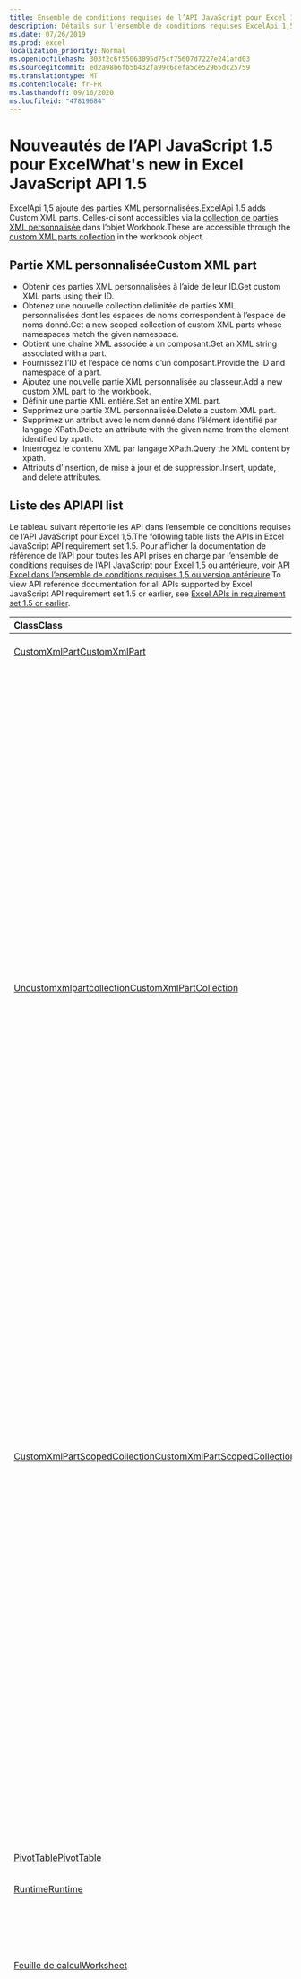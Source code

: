 ```yaml
---
title: Ensemble de conditions requises de l’API JavaScript pour Excel 1,5
description: Détails sur l’ensemble de conditions requises ExcelApi 1,5.
ms.date: 07/26/2019
ms.prod: excel
localization_priority: Normal
ms.openlocfilehash: 303f2c6f55063095d75cf75607d7227e241afd03
ms.sourcegitcommit: ed2a98b6fb5b432fa99c6cefa5ce52965dc25759
ms.translationtype: MT
ms.contentlocale: fr-FR
ms.lasthandoff: 09/16/2020
ms.locfileid: "47819684"
---
```

# <a name="whats-new-in-excel-javascript-api-15"></a><span data-ttu-id="a20e1-103">Nouveautés de l’API JavaScript 1.5 pour Excel</span><span class="sxs-lookup"><span data-stu-id="a20e1-103">What's new in Excel JavaScript API 1.5</span></span>

<span data-ttu-id="a20e1-104">ExcelApi 1,5 ajoute des parties XML personnalisées.</span><span class="sxs-lookup"><span data-stu-id="a20e1-104">ExcelApi 1.5 adds Custom XML parts.</span></span> <span data-ttu-id="a20e1-105">Celles-ci sont accessibles via la [collection de parties XML personnalisée](/javascript/api/excel/excel.workbook#customxmlparts) dans l’objet Workbook.</span><span class="sxs-lookup"><span data-stu-id="a20e1-105">These are accessible through the [custom XML parts collection](/javascript/api/excel/excel.workbook#customxmlparts) in the workbook object.</span></span>

## <a name="custom-xml-part"></a><span data-ttu-id="a20e1-106">Partie XML personnalisée</span><span class="sxs-lookup"><span data-stu-id="a20e1-106">Custom XML part</span></span>

* <span data-ttu-id="a20e1-107">Obtenir des parties XML personnalisées à l’aide de leur ID.</span><span class="sxs-lookup"><span data-stu-id="a20e1-107">Get custom XML parts using their ID.</span></span>
* <span data-ttu-id="a20e1-108">Obtenez une nouvelle collection délimitée de parties XML personnalisées dont les espaces de noms correspondent à l’espace de noms donné.</span><span class="sxs-lookup"><span data-stu-id="a20e1-108">Get a new scoped collection of custom XML parts whose namespaces match the given namespace.</span></span>
* <span data-ttu-id="a20e1-109">Obtient une chaîne XML associée à un composant.</span><span class="sxs-lookup"><span data-stu-id="a20e1-109">Get an XML string associated with a part.</span></span>
* <span data-ttu-id="a20e1-110">Fournissez l’ID et l’espace de noms d’un composant.</span><span class="sxs-lookup"><span data-stu-id="a20e1-110">Provide the ID and namespace of a part.</span></span>
* <span data-ttu-id="a20e1-111">Ajoutez une nouvelle partie XML personnalisée au classeur.</span><span class="sxs-lookup"><span data-stu-id="a20e1-111">Add a new custom XML part to the workbook.</span></span>
* <span data-ttu-id="a20e1-112">Définir une partie XML entière.</span><span class="sxs-lookup"><span data-stu-id="a20e1-112">Set an entire XML part.</span></span>
* <span data-ttu-id="a20e1-113">Supprimez une partie XML personnalisée.</span><span class="sxs-lookup"><span data-stu-id="a20e1-113">Delete a custom XML part.</span></span>
* <span data-ttu-id="a20e1-114">Supprimez un attribut avec le nom donné dans l’élément identifié par langage XPath.</span><span class="sxs-lookup"><span data-stu-id="a20e1-114">Delete an attribute with the given name from the element identified by xpath.</span></span>
* <span data-ttu-id="a20e1-115">Interrogez le contenu XML par langage XPath.</span><span class="sxs-lookup"><span data-stu-id="a20e1-115">Query the XML content by xpath.</span></span>
* <span data-ttu-id="a20e1-116">Attributs d’insertion, de mise à jour et de suppression.</span><span class="sxs-lookup"><span data-stu-id="a20e1-116">Insert, update, and delete attributes.</span></span>

## <a name="api-list"></a><span data-ttu-id="a20e1-117">Liste des API</span><span class="sxs-lookup"><span data-stu-id="a20e1-117">API list</span></span>

<span data-ttu-id="a20e1-118">Le tableau suivant répertorie les API dans l’ensemble de conditions requises de l’API JavaScript pour Excel 1,5.</span><span class="sxs-lookup"><span data-stu-id="a20e1-118">The following table lists the APIs in Excel JavaScript API requirement set 1.5.</span></span> <span data-ttu-id="a20e1-119">Pour afficher la documentation de référence de l’API pour toutes les API prises en charge par l’ensemble de conditions requises de l’API JavaScript pour Excel 1,5 ou antérieure, voir [API Excel dans l’ensemble de conditions requises 1,5 ou version antérieure](/javascript/api/excel?view=excel-js-1.5&preserve-view=true).</span><span class="sxs-lookup"><span data-stu-id="a20e1-119">To view API reference documentation for all APIs supported by Excel JavaScript API requirement set 1.5 or earlier, see [Excel APIs in requirement set 1.5 or earlier](/javascript/api/excel?view=excel-js-1.5&preserve-view=true).</span></span>

| <span data-ttu-id="a20e1-120">Class</span><span class="sxs-lookup"><span data-stu-id="a20e1-120">Class</span></span> | <span data-ttu-id="a20e1-121">Champs</span><span class="sxs-lookup"><span data-stu-id="a20e1-121">Fields</span></span> | <span data-ttu-id="a20e1-122">Description</span><span class="sxs-lookup"><span data-stu-id="a20e1-122">Description</span></span> |
|:---|:---|:---|
|[<span data-ttu-id="a20e1-123">CustomXmlPart</span><span class="sxs-lookup"><span data-stu-id="a20e1-123">CustomXmlPart</span></span>](/javascript/api/excel/excel.customxmlpart)|[<span data-ttu-id="a20e1-124">delete()</span><span class="sxs-lookup"><span data-stu-id="a20e1-124">delete()</span></span>](/javascript/api/excel/excel.customxmlpart#delete--)|<span data-ttu-id="a20e1-125">Supprime la partie XML personnalisée.</span><span class="sxs-lookup"><span data-stu-id="a20e1-125">Deletes the custom XML part.</span></span>|
||[<span data-ttu-id="a20e1-126">getXml ()</span><span class="sxs-lookup"><span data-stu-id="a20e1-126">getXml()</span></span>](/javascript/api/excel/excel.customxmlpart#getxml--)|<span data-ttu-id="a20e1-127">Obtient l’intégralité du contenu XML de la partie XML personnalisée.</span><span class="sxs-lookup"><span data-stu-id="a20e1-127">Gets the custom XML part's full XML content.</span></span>|
||[<span data-ttu-id="a20e1-128">id</span><span class="sxs-lookup"><span data-stu-id="a20e1-128">id</span></span>](/javascript/api/excel/excel.customxmlpart#id)|<span data-ttu-id="a20e1-129">ID de la partie XML personnalisée.</span><span class="sxs-lookup"><span data-stu-id="a20e1-129">The custom XML part's ID.</span></span> <span data-ttu-id="a20e1-130">En lecture seule.</span><span class="sxs-lookup"><span data-stu-id="a20e1-130">Read-only.</span></span>|
||[<span data-ttu-id="a20e1-131">URI</span><span class="sxs-lookup"><span data-stu-id="a20e1-131">namespaceUri</span></span>](/javascript/api/excel/excel.customxmlpart#namespaceuri)|<span data-ttu-id="a20e1-132">URI de l’espace de noms de la partie XML personnalisée.</span><span class="sxs-lookup"><span data-stu-id="a20e1-132">The custom XML part's namespace URI.</span></span> <span data-ttu-id="a20e1-133">En lecture seule.</span><span class="sxs-lookup"><span data-stu-id="a20e1-133">Read-only.</span></span>|
||[<span data-ttu-id="a20e1-134">setXml (XML : chaîne)</span><span class="sxs-lookup"><span data-stu-id="a20e1-134">setXml(xml: string)</span></span>](/javascript/api/excel/excel.customxmlpart#setxml-xml-)|<span data-ttu-id="a20e1-135">Définit l’intégralité du contenu XML de la partie XML personnalisée.</span><span class="sxs-lookup"><span data-stu-id="a20e1-135">Sets the custom XML part's full XML content.</span></span>|
|[<span data-ttu-id="a20e1-136">Uncustomxmlpartcollection</span><span class="sxs-lookup"><span data-stu-id="a20e1-136">CustomXmlPartCollection</span></span>](/javascript/api/excel/excel.customxmlpartcollection)|[<span data-ttu-id="a20e1-137">Add (XML : String)</span><span class="sxs-lookup"><span data-stu-id="a20e1-137">add(xml: string)</span></span>](/javascript/api/excel/excel.customxmlpartcollection#add-xml-)|<span data-ttu-id="a20e1-138">Ajoute une nouvelle partie XML personnalisée au classeur.</span><span class="sxs-lookup"><span data-stu-id="a20e1-138">Adds a new custom XML part to the workbook.</span></span>|
||[<span data-ttu-id="a20e1-139">getByNamespace (namespaceUri : String)</span><span class="sxs-lookup"><span data-stu-id="a20e1-139">getByNamespace(namespaceUri: string)</span></span>](/javascript/api/excel/excel.customxmlpartcollection#getbynamespace-namespaceuri-)|<span data-ttu-id="a20e1-140">Obtient une nouvelle collection limitée de parties XML personnalisées dont les espaces de noms correspondent à l’espace de noms donné.</span><span class="sxs-lookup"><span data-stu-id="a20e1-140">Gets a new scoped collection of custom XML parts whose namespaces match the given namespace.</span></span>|
||[<span data-ttu-id="a20e1-141">getCount()</span><span class="sxs-lookup"><span data-stu-id="a20e1-141">getCount()</span></span>](/javascript/api/excel/excel.customxmlpartcollection#getcount--)|<span data-ttu-id="a20e1-142">Obtient le nombre de parties CustomXml dans la collection.</span><span class="sxs-lookup"><span data-stu-id="a20e1-142">Gets the number of CustomXml parts in the collection.</span></span>|
||[<span data-ttu-id="a20e1-143">getItem(id: string)</span><span class="sxs-lookup"><span data-stu-id="a20e1-143">getItem(id: string)</span></span>](/javascript/api/excel/excel.customxmlpartcollection#getitem-id-)|<span data-ttu-id="a20e1-144">Obtient une partie XML personnalisée en fonction de son ID.</span><span class="sxs-lookup"><span data-stu-id="a20e1-144">Gets a custom XML part based on its ID.</span></span>|
||[<span data-ttu-id="a20e1-145">getItemOrNullObject(id: string)</span><span class="sxs-lookup"><span data-stu-id="a20e1-145">getItemOrNullObject(id: string)</span></span>](/javascript/api/excel/excel.customxmlpartcollection#getitemornullobject-id-)|<span data-ttu-id="a20e1-146">Obtient une partie XML personnalisée en fonction de son ID.</span><span class="sxs-lookup"><span data-stu-id="a20e1-146">Gets a custom XML part based on its ID.</span></span>|
||[<span data-ttu-id="a20e1-147">items</span><span class="sxs-lookup"><span data-stu-id="a20e1-147">items</span></span>](/javascript/api/excel/excel.customxmlpartcollection#items)|<span data-ttu-id="a20e1-148">Obtient l’élément enfant chargé dans cette collection de sites.</span><span class="sxs-lookup"><span data-stu-id="a20e1-148">Gets the loaded child items in this collection.</span></span>|
|[<span data-ttu-id="a20e1-149">CustomXmlPartScopedCollection</span><span class="sxs-lookup"><span data-stu-id="a20e1-149">CustomXmlPartScopedCollection</span></span>](/javascript/api/excel/excel.customxmlpartscopedcollection)|[<span data-ttu-id="a20e1-150">getCount()</span><span class="sxs-lookup"><span data-stu-id="a20e1-150">getCount()</span></span>](/javascript/api/excel/excel.customxmlpartscopedcollection#getcount--)|<span data-ttu-id="a20e1-151">Obtient le nombre de parties CustomXML dans cette collection.</span><span class="sxs-lookup"><span data-stu-id="a20e1-151">Gets the number of CustomXML parts in this collection.</span></span>|
||[<span data-ttu-id="a20e1-152">getItem(id: string)</span><span class="sxs-lookup"><span data-stu-id="a20e1-152">getItem(id: string)</span></span>](/javascript/api/excel/excel.customxmlpartscopedcollection#getitem-id-)|<span data-ttu-id="a20e1-153">Obtient une partie XML personnalisée en fonction de son ID.</span><span class="sxs-lookup"><span data-stu-id="a20e1-153">Gets a custom XML part based on its ID.</span></span>|
||[<span data-ttu-id="a20e1-154">getItemOrNullObject(id: string)</span><span class="sxs-lookup"><span data-stu-id="a20e1-154">getItemOrNullObject(id: string)</span></span>](/javascript/api/excel/excel.customxmlpartscopedcollection#getitemornullobject-id-)|<span data-ttu-id="a20e1-155">Obtient une partie XML personnalisée en fonction de son ID.</span><span class="sxs-lookup"><span data-stu-id="a20e1-155">Gets a custom XML part based on its ID.</span></span>|
||[<span data-ttu-id="a20e1-156">getOnlyItem()</span><span class="sxs-lookup"><span data-stu-id="a20e1-156">getOnlyItem()</span></span>](/javascript/api/excel/excel.customxmlpartscopedcollection#getonlyitem--)|<span data-ttu-id="a20e1-157">Si la collection contient exactement un élément, cette méthode le renvoie.</span><span class="sxs-lookup"><span data-stu-id="a20e1-157">If the collection contains exactly one item, this method returns it.</span></span>|
||[<span data-ttu-id="a20e1-158">getOnlyItemOrNullObject()</span><span class="sxs-lookup"><span data-stu-id="a20e1-158">getOnlyItemOrNullObject()</span></span>](/javascript/api/excel/excel.customxmlpartscopedcollection#getonlyitemornullobject--)|<span data-ttu-id="a20e1-159">Si la collection contient exactement un élément, cette méthode le renvoie.</span><span class="sxs-lookup"><span data-stu-id="a20e1-159">If the collection contains exactly one item, this method returns it.</span></span>|
||[<span data-ttu-id="a20e1-160">items</span><span class="sxs-lookup"><span data-stu-id="a20e1-160">items</span></span>](/javascript/api/excel/excel.customxmlpartscopedcollection#items)|<span data-ttu-id="a20e1-161">Obtient l’élément enfant chargé dans cette collection de sites.</span><span class="sxs-lookup"><span data-stu-id="a20e1-161">Gets the loaded child items in this collection.</span></span>|
|[<span data-ttu-id="a20e1-162">PivotTable</span><span class="sxs-lookup"><span data-stu-id="a20e1-162">PivotTable</span></span>](/javascript/api/excel/excel.pivottable)|[<span data-ttu-id="a20e1-163">id</span><span class="sxs-lookup"><span data-stu-id="a20e1-163">id</span></span>](/javascript/api/excel/excel.pivottable#id)|<span data-ttu-id="a20e1-164">ID du tableau croisé dynamique.</span><span class="sxs-lookup"><span data-stu-id="a20e1-164">Id of the PivotTable.</span></span> <span data-ttu-id="a20e1-165">En lecture seule.</span><span class="sxs-lookup"><span data-stu-id="a20e1-165">Read-only.</span></span>|
|[<span data-ttu-id="a20e1-166">Runtime</span><span class="sxs-lookup"><span data-stu-id="a20e1-166">Runtime</span></span>](/javascript/api/excel/excel.runtime)||[<span data-ttu-id="a20e1-167">Classeur</span><span class="sxs-lookup"><span data-stu-id="a20e1-167">Workbook</span></span>](/javascript/api/excel/excel.workbook)|[<span data-ttu-id="a20e1-168">customXmlParts</span><span class="sxs-lookup"><span data-stu-id="a20e1-168">customXmlParts</span></span>](/javascript/api/excel/excel.workbook#customxmlparts)|<span data-ttu-id="a20e1-169">Représente la collection de parties XML personnalisées contenues dans ce classeur.</span><span class="sxs-lookup"><span data-stu-id="a20e1-169">Represents the collection of custom XML parts contained by this workbook.</span></span> <span data-ttu-id="a20e1-170">En lecture seule.</span><span class="sxs-lookup"><span data-stu-id="a20e1-170">Read-only.</span></span>|
|[<span data-ttu-id="a20e1-171">Feuille de calcul</span><span class="sxs-lookup"><span data-stu-id="a20e1-171">Worksheet</span></span>](/javascript/api/excel/excel.worksheet)|[<span data-ttu-id="a20e1-172">getNext (visibleOnly ?: Boolean)</span><span class="sxs-lookup"><span data-stu-id="a20e1-172">getNext(visibleOnly?: boolean)</span></span>](/javascript/api/excel/excel.worksheet#getnext-visibleonly-)|<span data-ttu-id="a20e1-173">Obtient la feuille de calcul qui suit celle-ci.</span><span class="sxs-lookup"><span data-stu-id="a20e1-173">Gets the worksheet that follows this one.</span></span> <span data-ttu-id="a20e1-174">S’il n’existe aucune feuille de calcul à la suite de celle-ci, cette méthode génère une erreur.</span><span class="sxs-lookup"><span data-stu-id="a20e1-174">If there are no worksheets following this one, this method will throw an error.</span></span>|
||[<span data-ttu-id="a20e1-175">getNextOrNullObject (visibleOnly ?: booléen)</span><span class="sxs-lookup"><span data-stu-id="a20e1-175">getNextOrNullObject(visibleOnly?: boolean)</span></span>](/javascript/api/excel/excel.worksheet#getnextornullobject-visibleonly-)|<span data-ttu-id="a20e1-176">Obtient la feuille de calcul qui suit celle-ci.</span><span class="sxs-lookup"><span data-stu-id="a20e1-176">Gets the worksheet that follows this one.</span></span> <span data-ttu-id="a20e1-177">S’il n’existe aucune feuille de calcul à la suite de celle-ci, cette méthode renvoie un objet null.</span><span class="sxs-lookup"><span data-stu-id="a20e1-177">If there are no worksheets following this one, this method will return a null object.</span></span>|
||[<span data-ttu-id="a20e1-178">getPrevious (visibleOnly ?: Boolean)</span><span class="sxs-lookup"><span data-stu-id="a20e1-178">getPrevious(visibleOnly?: boolean)</span></span>](/javascript/api/excel/excel.worksheet#getprevious-visibleonly-)|<span data-ttu-id="a20e1-179">Obtient la feuille de calcul qui précède celle-ci.</span><span class="sxs-lookup"><span data-stu-id="a20e1-179">Gets the worksheet that precedes this one.</span></span> <span data-ttu-id="a20e1-180">S’il n’y a pas de feuille de calcul précédente, cette méthode génère une erreur.</span><span class="sxs-lookup"><span data-stu-id="a20e1-180">If there are no previous worksheets, this method will throw an error.</span></span>|
||[<span data-ttu-id="a20e1-181">getPreviousOrNullObject (visibleOnly ?: booléen)</span><span class="sxs-lookup"><span data-stu-id="a20e1-181">getPreviousOrNullObject(visibleOnly?: boolean)</span></span>](/javascript/api/excel/excel.worksheet#getpreviousornullobject-visibleonly-)|<span data-ttu-id="a20e1-182">Obtient la feuille de calcul qui précède celle-ci.</span><span class="sxs-lookup"><span data-stu-id="a20e1-182">Gets the worksheet that precedes this one.</span></span> <span data-ttu-id="a20e1-183">S’il n’y a pas de feuille de calcul précédente, cette méthode renvoie une valeur null.</span><span class="sxs-lookup"><span data-stu-id="a20e1-183">If there are no previous worksheets, this method will return a null objet.</span></span>|
|[<span data-ttu-id="a20e1-184">WorksheetCollection</span><span class="sxs-lookup"><span data-stu-id="a20e1-184">WorksheetCollection</span></span>](/javascript/api/excel/excel.worksheetcollection)|[<span data-ttu-id="a20e1-185">getFirst (visibleOnly ?: Boolean)</span><span class="sxs-lookup"><span data-stu-id="a20e1-185">getFirst(visibleOnly?: boolean)</span></span>](/javascript/api/excel/excel.worksheetcollection#getfirst-visibleonly-)|<span data-ttu-id="a20e1-186">Obtient la première feuille de calcul dans la collection.</span><span class="sxs-lookup"><span data-stu-id="a20e1-186">Gets the first worksheet in the collection.</span></span>|
||[<span data-ttu-id="a20e1-187">getLast (visibleOnly ?: Boolean)</span><span class="sxs-lookup"><span data-stu-id="a20e1-187">getLast(visibleOnly?: boolean)</span></span>](/javascript/api/excel/excel.worksheetcollection#getlast-visibleonly-)|<span data-ttu-id="a20e1-188">Obtient la dernière feuille de calcul dans la collection.</span><span class="sxs-lookup"><span data-stu-id="a20e1-188">Gets the last worksheet in the collection.</span></span>|

## <a name="see-also"></a><span data-ttu-id="a20e1-189">Voir aussi</span><span class="sxs-lookup"><span data-stu-id="a20e1-189">See also</span></span>

- [<span data-ttu-id="a20e1-190">Documentation référence de l’API JavaScript pour Excel</span><span class="sxs-lookup"><span data-stu-id="a20e1-190">Excel JavaScript API Reference Documentation</span></span>](/javascript/api/excel?view=excel-js-1.5&preserve-view=true)
- [<span data-ttu-id="a20e1-191">Ensembles de conditions requises de l’API JavaScript pour Excel</span><span class="sxs-lookup"><span data-stu-id="a20e1-191">Excel JavaScript API requirement sets</span></span>](excel-api-requirement-sets.md)
